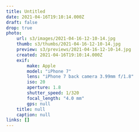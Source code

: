 ```yaml
---
title: Untitled
date: 2021-04-16T19:10:14.000Z
draft: false
drop: true
photo:
    url: s3/images/2021-04-16-12-10-14.jpg
    thumb: s3/thumbs/2021-04-16-12-10-14.jpg
    preview: s3/previews/2021-04-16-12-10-14.jpg
    created: 2021-04-16T19:10:14.000Z
    exif:
        make: Apple
        model: "iPhone 7"
        lens: "iPhone 7 back camera 3.99mm f/1.8"
        iso: 20
        aperture: 1.8
        shutter_speed: 1/320
        focal_length: "4.0 mm"
        gps: null
    title: null
    caption: null
links: []
---
```

